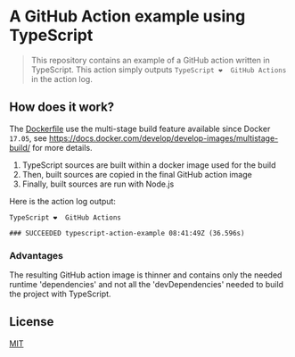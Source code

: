 # A GitHub Action example using TypeScript

> This repository contains an example of a GitHub action written in TypeScript. This action simply outputs `TypeScript ❤️  GitHub Actions`
> in the action log.

## How does it work?

The [Dockerfile](./Dockerfile) use the multi-stage build feature available since Docker `17.05`, see https://docs.docker.com/develop/develop-images/multistage-build/ for more details.

1. TypeScript sources are built within a docker image used for the build
2. Then, built sources are copied in the final GitHub action image
3. Finally, built sources are run with Node.js

Here is the action log output:

```shell
TypeScript ❤️  GitHub Actions

### SUCCEEDED typescript-action-example 08:41:49Z (36.596s)
```

### Advantages

The resulting GitHub action image is thinner and contains only the needed runtime 'dependencies' and not all the
'devDependencies' needed to build the project with TypeScript.

## License

[MIT](./LICENSE.md)

